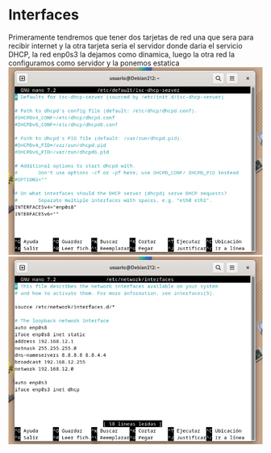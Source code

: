 # Interfaces
Primeramente tendremos que tener dos tarjetas de red una que sera para recibir internet y la otra tarjeta seria el servidor donde daria el servicio DHCP, la red enp0s3 la dejamos como dinamica, luego la otra red la configuramos como servidor y la ponemos estatica 
![foto](1.png)
![foto](4.png)
